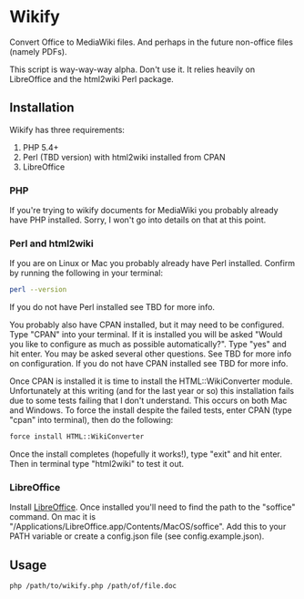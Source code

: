 Wikify
======

Convert Office to MediaWiki files. And perhaps in the future non-office files (namely PDFs).

This script is way-way-way alpha. Don't use it. It relies heavily on LibreOffice and the html2wiki Perl package.

## Installation
Wikify has three requirements:

1. PHP 5.4+
2. Perl (TBD version) with html2wiki installed from CPAN
3. LibreOffice

### PHP
If you're trying to wikify documents for MediaWiki you probably already have PHP installed. Sorry, I won't go into details on that at this point.

### Perl and html2wiki
If you are on Linux or Mac you probably already have Perl installed. Confirm by running the following in your terminal:

```bash
perl --version
```

If you do not have Perl installed see TBD for more info.

You probably also have CPAN installed, but it may need to be configured. Type "CPAN" into your terminal. If it is installed you will be asked "Would you like to configure as much as possible automatically?". Type "yes" and hit enter. You may be asked several other questions. See TBD for more info on configuration. If you do not have CPAN installed see TBD for more info.

Once CPAN is installed it is time to install the HTML::WikiConverter module. Unfortunately at this writing (and for the last year or so) this installation fails due to some tests failing that I don't understand. This occurs on both Mac and Windows. To force the install despite the failed tests, enter CPAN (type "cpan" into terminal), then do the following:

```bash
force install HTML::WikiConverter
```

Once the install completes (hopefully it works!), type "exit" and hit enter. Then in terminal type "html2wiki" to test it out.

### LibreOffice
Install [LibreOffice](http://www.libreoffice.org/). Once installed you'll need to find the path to the "soffice" command. On mac it is "/Applications/LibreOffice.app/Contents/MacOS/soffice". Add this to your PATH variable or create a config.json file (see config.example.json).

## Usage
```bash
php /path/to/wikify.php /path/of/file.doc
```
